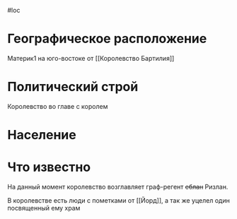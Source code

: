 #loc
# Географическое расположение
Материк1
на юго-востоке от [[Королевство Бартилия]]
# Политический строй
Королевство во главе с королем
# Население

# Что известно
На данный момент королевство возглавляет граф-регент ~~еблан~~ Ризлан.

В королевстве есть люди с пометками от [[Йорд]], а так же уцелел один посвященный ему храм
